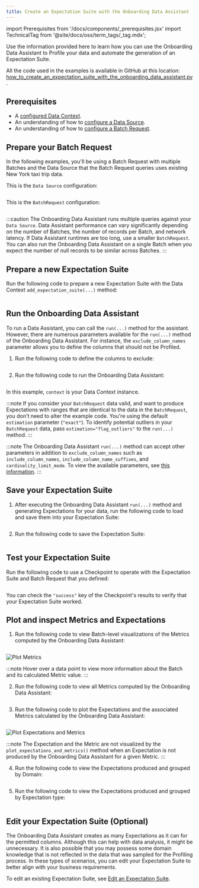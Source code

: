 ```yaml
---
title: Create an Expectation Suite with the Onboarding Data Assistant
---
```


import Prerequisites from '/docs/components/_prerequisites.jsx'
import TechnicalTag from '@site/docs/oss/term_tags/_tag.mdx';

Use the information provided here to learn how you can use the Onboarding Data Assistant to Profile your data and automate the generation of an Expectation Suite.

All the code used in the examples is available in GitHub at this location: [how_to_create_an_expectation_suite_with_the_onboarding_data_assistant.py](https://github.com/great-expectations/great_expectations/blob/develop/tests/integration/docusaurus/expectations/data_assistants/how_to_create_an_expectation_suite_with_the_onboarding_data_assistant.py).

## Prerequisites

<Prerequisites>

- A [configured Data Context](/docs/oss/guides/setup/configuring_data_contexts/instantiating_data_contexts/instantiate_data_context).
- An understanding of how to [configure a Data Source](../../connecting_to_your_data/connect_to_data_lp.md).
- An understanding of how to [configure a Batch Request](/docs/0.15.50/guides/connecting_to_your_data/how_to_get_one_or_more_batches_of_data_from_a_configured_datasource).

</Prerequisites>

## Prepare your Batch Request

In the following examples, you'll be using a Batch Request with multiple Batches and the Data Source that the Batch Request queries uses existing New York taxi trip data.

This is the `Data Source` configuration:

```python name="tests/integration/docusaurus/expectations/data_assistants/how_to_create_an_expectation_suite_with_the_onboarding_data_assistant.py datasource_config"
```

This is the `BatchRequest` configuration:

```python name="tests/integration/docusaurus/expectations/data_assistants/how_to_create_an_expectation_suite_with_the_onboarding_data_assistant.py batch_request"
```

:::caution
The Onboarding Data Assistant runs multiple queries against your `Data Source`. Data Assistant performance can vary significantly depending on the number of Batches, the number of records per Batch, and network latency. If Data Assistant runtimes are too long, use a smaller `BatchRequest`. You can also run the Onboarding Data Assistant on a single Batch when you expect the number of null records to be similar across Batches.
:::

## Prepare a new Expectation Suite

Run the following code to prepare a new Expectation Suite with the Data Context `add_expectation_suite(...)` method:

```python name="tests/integration/docusaurus/expectations/data_assistants/how_to_create_an_expectation_suite_with_the_onboarding_data_assistant.py expectation_suite"
```

## Run the Onboarding Data Assistant

To run a Data Assistant, you can call the `run(...)` method for the assistant. However, there are numerous parameters available for the `run(...)` method of the Onboarding Data Assistant. For instance, the `exclude_column_names` parameter allows you to define the columns that should not be Profiled.

1. Run the following code to define the columns to exclude:

  ```python name="tests/integration/docusaurus/expectations/data_assistants/how_to_create_an_expectation_suite_with_the_onboarding_data_assistant.py exclude_column_names"
  ```

2. Run the following code to run the Onboarding Data Assistant:

  ```python name="tests/integration/docusaurus/expectations/data_assistants/how_to_create_an_expectation_suite_with_the_onboarding_data_assistant.py data_assistant_result"
  ```

  In this example, `context` is your Data Context instance.

  :::note
  If you consider your `BatchRequest` data valid, and want to produce Expectations with ranges that are identical to the data in the `BatchRequest`, you don't need to alter the example code. You're using the default `estimation` parameter (`"exact"`). To identify potential outliers in your `BatchRequest` data, pass `estimation="flag_outliers"` to the `run(...)` method.
  :::

  :::note
  The Onboarding Data Assistant `run(...)` method can accept other parameters in addition to `exclude_column_names` such as `include_column_names`, `include_column_name_suffixes`, and `cardinality_limit_mode`. To view the available parameters, see [this information](https://github.com/great-expectations/great_expectations/blob/develop/great_expectations/rule_based_profiler/data_assistant/column_value_missing_data_assistant.py#L44).
  :::

## Save your Expectation Suite

1. After executing the Onboarding Data Assistant `run(...)` method and generating Expectations for your data, run the following code to load and save them into your Expectation Suite:

  ```python name="tests/integration/docusaurus/expectations/data_assistants/how_to_create_an_expectation_suite_with_the_onboarding_data_assistant.py get_expectation_suite"
  ```

2. Run the following code to save the Expectation Suite:

  ```python name="tests/integration/docusaurus/expectations/data_assistants/how_to_create_an_expectation_suite_with_the_onboarding_data_assistant.py save_expectation_suite"
  ```

## Test your Expectation Suite

Run the following code to use a Checkpoint to operate with the Expectation Suite and Batch Request that you defined:

```python name="tests/integration/docusaurus/expectations/data_assistants/how_to_create_an_expectation_suite_with_the_onboarding_data_assistant.py checkpoint"
```

You can check the `"success"` key of the Checkpoint's results to verify that your Expectation Suite worked.

## Plot and inspect Metrics and Expectations

1. Run the following code to view Batch-level visualizations of the Metrics computed by the Onboarding Data Assistant:

  ```python name="tests/integration/docusaurus/expectations/data_assistants/how_to_create_an_expectation_suite_with_the_onboarding_data_assistant.py plot_metrics"
  ```

  ![Plot Metrics](/docs/oss/images/data_assistant_plot_metrics.png)

  :::note
  Hover over a data point to view more information about the Batch and its calculated Metric value.
  :::

2. Run the following code to view all Metrics computed by the Onboarding Data Assistant:

  ```python name="tests/integration/docusaurus/expectations/data_assistants/how_to_create_an_expectation_suite_with_the_onboarding_data_assistant.py metrics_by_domain"
  ```

3. Run the following code to plot the Expectations and the associated Metrics calculated by the Onboarding Data Assistant:

  ```python name="tests/integration/docusaurus/expectations/data_assistants/how_to_create_an_expectation_suite_with_the_onboarding_data_assistant.py plot_expectations_and_metrics"
  ```

  ![Plot Expectations and Metrics](/docs/oss/images/data_assistant_plot_expectations_and_metrics.png)

  :::note
  The Expectation and the Metric are not visualized by the `plot_expectations_and_metrics()` method when an Expectation is not produced by the Onboarding Data Assistant for a given Metric.
  :::

4. Run the following code to view the Expectations produced and grouped by Domain:

  ```python name="tests/integration/docusaurus/expectations/data_assistants/how_to_create_an_expectation_suite_with_the_onboarding_data_assistant.py show_expectations_by_domain_type"
  ```

5. Run the following code to view the Expectations produced and grouped by Expectation type:

  ```python name="tests/integration/docusaurus/expectations/data_assistants/how_to_create_an_expectation_suite_with_the_onboarding_data_assistant.py show_expectations_by_expectation_type"
  ```

## Edit your Expectation Suite (Optional)

The Onboarding Data Assistant creates as many Expectations as it can for the permitted columns. Although this can help with data analysis, it might be unnecessary. It is also possible that you may possess some domain knowledge that is not reflected in the data that was sampled for the Profiling process. In these types of scenarios, you can edit your Expectation Suite to better align with your business requirements.

To edit an existing Expectation Suite, see [Edit an Expectation Suite](/docs/oss/guides/expectations/how_to_edit_an_existing_expectationsuite).

